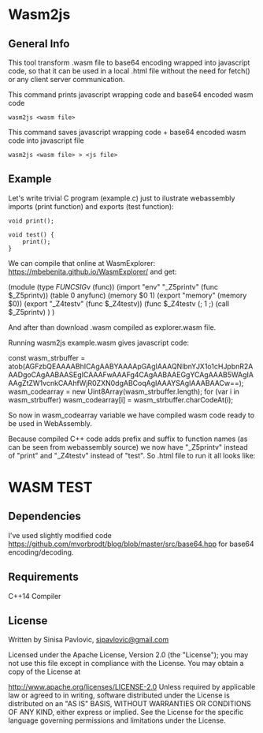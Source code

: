 
Wasm2js
=======

General Info
------------

This tool transform .wasm file to base64 encoding wrapped into javascript code, so that it can be used in a local .html file without the need for fetch() or any client server communication.

This command prints javascript wrapping code and base64 encoded wasm code

```
wasm2js <wasm file>
```

This command saves javascript wrapping code + base64 encoded wasm code into javascript file

```
wasm2js <wasm file> > <js file>
```

Example
-------

Let's write trivial C program (example.c) just to ilustrate webassembly imports (print function) and exports (test function):

```
void print();

void test() {
	print();
}
```

We can compile that online at WasmExplorer: https://mbebenita.github.io/WasmExplorer/ and get:

(module
 (type $FUNCSIG$v (func))
 (import "env" "_Z5printv" (func $_Z5printv))
 (table 0 anyfunc)
 (memory $0 1)
 (export "memory" (memory $0))
 (export "_Z4testv" (func $_Z4testv))
 (func $_Z4testv (; 1 ;)
  (call $_Z5printv)
 )
)

And after than download .wasm compiled as explorer.wasm file.

Running wasm2js example.wasm gives javascript code:

const wasm_strbuffer = atob(AGFzbQEAAAABhICAgAABYAAAApGAgIAAAQNlbnYJX1o1cHJpbnR2AAADgoCAgAABAASEgICAAAFwAAAFg4CAgAABAAEGgYCAgAAAB5WAgIAAAgZtZW1vcnkCAAhfWjR0ZXN0dgABCoqAgIAAAYSAgIAAABAACw==);
wasm_codearray = new Uint8Array(wasm_strbuffer.length);
for (var i in wasm_strbuffer) wasm_codearray[i] = wasm_strbuffer.charCodeAt(i);

So now in wasm_codearray variable we have compiled wasm code ready to be used in WebAssembly.

Because compiled C++ code adds prefix and suffix to function names (as can be seen from webassembly source) we now have "_Z5printv" instead of "print" and "_Z4testv" instead of "test". So .html file to run it all looks like:

<!DOCTYPE HTML>
<HTML>
<script src="example.js"></script>
<body>
<h1>WASM TEST</H1>
<script>

imports = {};
imports["_Z5printv"] = () => { alert("Javascript code for C++ function print()"); } // imported function print()
WebAssembly.instantiate(wasm_codearray, {"env":imports})
	.then (obj => { obj.instance.exports._Z4testv(); }); // exported function test()

</script>
</BODY>
</HTML>



Dependencies
------------
I've used slightly modified code https://github.com/mvorbrodt/blog/blob/master/src/base64.hpp for base64 encoding/decoding.




Requirements
------------
C++14 Compiler




License
-------

Written by Sinisa Pavlovic, sipavlovic@gmail.com

Licensed under the Apache License, Version 2.0 (the "License"); you may not use this file except in compliance with the License. You may obtain a copy of the License at

 http://www.apache.org/licenses/LICENSE-2.0
Unless required by applicable law or agreed to in writing, software distributed under the License is distributed on an "AS IS" BASIS, WITHOUT WARRANTIES OR CONDITIONS OF ANY KIND, either express or implied. See the License for the specific language governing permissions and limitations under the License.



